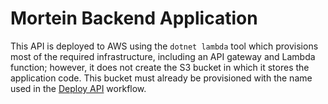 # Mortein Backend Application

This API is deployed to AWS using the `dotnet lambda` tool which provisions most of the required
infrastructure, including an API gateway and Lambda function; however, it does not create the S3
bucket in which it stores the application code. This bucket must already be provisioned with the
name used in the [Deploy API](./.github/workflows/deploy-api.yaml) workflow.
